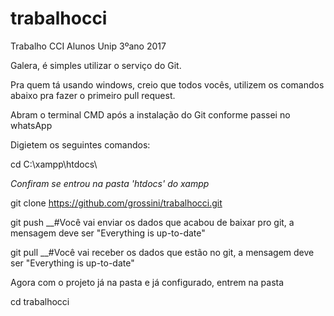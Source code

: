 # trabalhocci
Trabalho CCI Alunos Unip 3ºano 2017

Galera, é simples utilizar o serviço do Git. 

Pra quem tá usando windows, creio que todos vocês, utilizem os comandos abaixo pra fazer o primeiro pull request.

Abram o terminal CMD após a instalação do Git conforme passei no whatsApp

Digietem os seguintes comandos:

cd C:\xampp\htdocs\

*Confiram se entrou na pasta 'htdocs' do xampp*

git clone https://github.com/grossini/trabalhocci.git

git push  __#Você vai enviar os dados que acabou de baixar pro git, a mensagem deve ser "Everything is up-to-date"

git pull __#Você vai receber os dados que estão no git, a mensagem deve ser "Everything is up-to-date"

Agora com o projeto já na pasta e já configurado, entrem na pasta

cd trabalhocci
